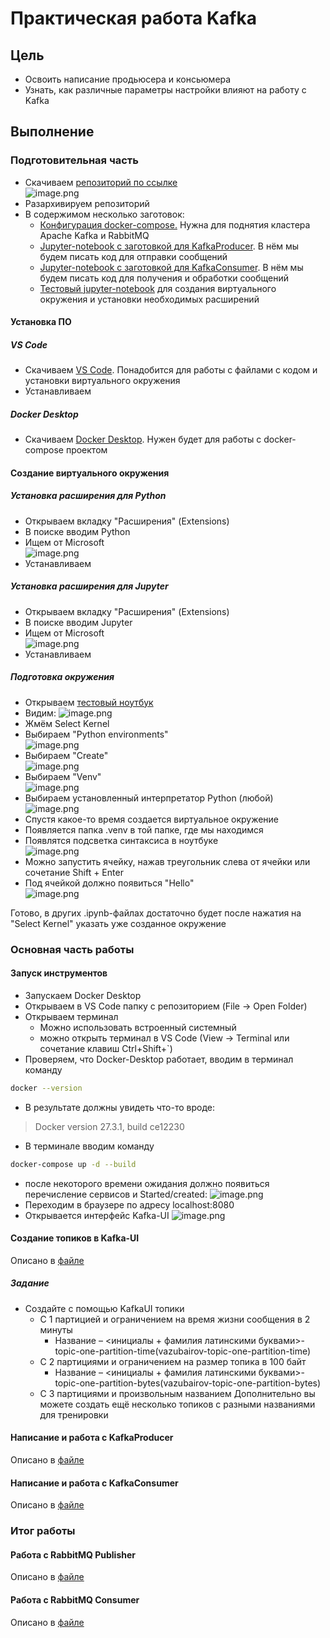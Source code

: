 # Практическая работа Kafka
## Цель
* Освоить написание продьюсера и консьюмера
* Узнать, как различные параметры настройки влияют на работу с Kafka
## Выполнение
### Подготовительная часть
* Скачиваем [репозиторий по ссылке](https://github.com/ZValeriy/se_kafka_workshop)  
![image.png](./images/repo-download.png)
* Разархивируем репозиторий
* В содержимом несколько заготовок:
    * [Конфигурация docker-compose.](./docker-compose.yaml) Нужна для поднятия кластера Apache Kafka и RabbitMQ
    * [Jupyter-notebook с заготовкой для KafkaProducer](./kafka-producer.ipynb). В нём мы будем писать код для отправки сообщений
    * [Jupyter-notebook с заготовкой для KafkaConsumer](./kafka-consumer.ipynb). В нём мы будем писать код для получения и обработки сообщений
    * [Тестовый jupyter-notebook](./test.ipynb) для создания виртуального окружения и установки необходимых расширений
#### Установка ПО
##### VS Code
* Скачиваем [VS Code](https://code.visualstudio.com). Понадобится для работы с файлами с кодом и установки виртуального окружения
* Устанавливаем
##### Docker Desktop
* Скачиваем [Docker Desktop](https://www.docker.com). Нужен будет для работы с docker-compose проектом
#### Создание виртуального окружения
##### Установка расширения для Python
* Открываем вкладку "Расширения" (Extensions)
* В поиске вводим Python
* Ищем от Microsoft  
![image.png](./images/python-ext.png)  
* Устанавливаем
##### Установка расширения для Jupyter
* Открываем вкладку "Расширения" (Extensions)
* В поиске вводим Jupyter
* Ищем от Microsoft  
![image.png](./images/jup-ext.png)
* Устанавливаем
##### Подготовка окружения
* Открываем [тестовый ноутбук](./test.ipynb)  
* Видим:
![image.png](./images/test-note-1.png)  
* Жмём Select Kernel 
* Выбираем "Python environments"  
![image.png](./images/venv1.png)   
* Выбираем "Create"  
![image.png](./images/venv2.png)  
* Выбираем "Venv"  
![image.png](./images/venv3.png)  
* Выбираем установленный интерпретатор Python (любой)
![image.png](./images/venv4.png)  
* Спустя какое-то время создается виртуальное окружение
* Появляется папка .venv в той папке, где мы находимся
* Появлятся подсветка синтаксиса в ноутбуке  
![image.png](./images/venv-final.png)  
* Можно запустить ячейку, нажав треугольник слева от ячейки или сочетание Shift + Enter
* Под ячейкой должно появиться "Hello"  
![image.png](./images/hello.png)  

Готово, в других .ipynb-файлах достаточно будет после нажатия на "Select Kernel" указать уже созданное окружение

### Основная часть работы
#### Запуск инструментов
* Запускаем Docker Desktop
* Открываем в VS Code папку с репозиторием (File -> Open Folder)
* Открываем терминал
    * Можно использовать встроенный системный
    * можно открыть терминал в VS Code (View -> Terminal или сочетание клавиш Ctrl+Shift+`)
* Проверяем, что Docker-Desktop работает, вводим в терминал команду
``` bash
docker --version
```
* В результате должны увидеть что-то вроде:
> Docker version 27.3.1, build ce12230
* В терминале вводим команду
```bash
docker-compose up -d --build
```
* после некоторого времени ожидания должно появиться перечисление сервисов и Started/created:
![image.png](./images/started-compose.png)
* Переходим в браузере по адресу localhost:8080
* Открывается интерфейс Kafka-UI
![image.png](./images/kafka-ui.png)
#### Создание топиков в Kafka-UI
Описано в [файле](./kafka-ui.md)
##### Задание
* Создайте с помощью KafkaUI топики
    * С 1 партицией и ограничением на время жизни сообщения в 2 минуты
        * Название – <инициалы + фамилия латинскими буквами>-topic-one-partition-time(vazubairov-topic-one-partition-time)
    * С 2 партициями и ограничением на размер топика в 100 байт
        * Название – <инициалы + фамилия латинскими буквами>-topic-one-partition-bytes(vazubairov-topic-one-partition-bytes)
    * С 3 партициями и произвольным названием
Дополнительно вы можете создать ещё несколько топиков с разными названиями для тренировки
#### Написание и работа с KafkaProducer
Описано в [файле](./kafka-producer.ipynb)
#### Написание и работа с KafkaConsumer
Описано в [файле](./kafka-consumer.ipynb)

### Итог работы


#### Работа с RabbitMQ Publisher
Описано в [файле](./rabbit-producer.ipynb)
#### Работа с RabbitMQ Consumer
Описано в [файле](./rabbit-consumer.ipynb)